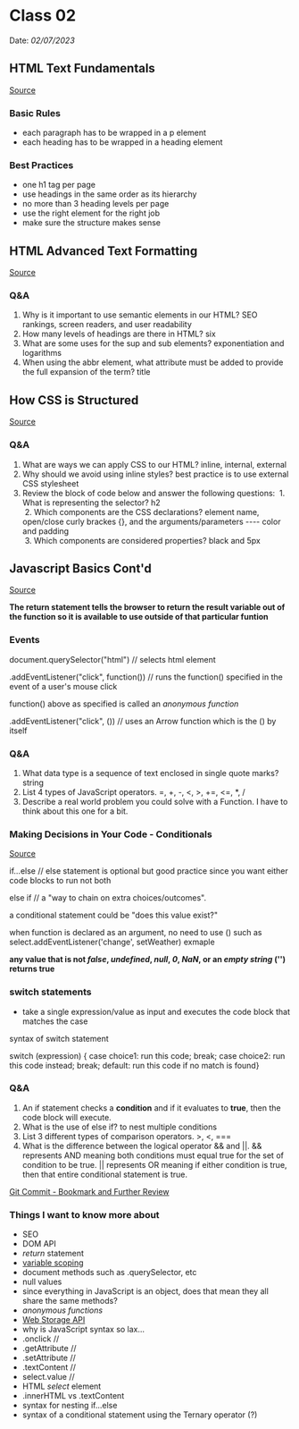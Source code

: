 # Class 02
Date: *02/07/2023*

## HTML Text Fundamentals

[Source](https://developer.mozilla.org/en-US/docs/Learn/HTML/Introduction_to_HTML/HTML_text_fundamentals)
### Basic Rules
- each paragraph has to be wrapped in a p element
- each heading has to be wrapped in a heading element

### Best Practices

- one h1 tag per page
- use headings in the same order as its hierarchy
- no more than 3 heading levels per page
- use the right element for the right job
- make sure the structure makes sense

## HTML Advanced Text Formatting
[Source](https://developer.mozilla.org/en-US/docs/Learn/HTML/Introduction_to_HTML/Advanced_text_formatting)

### Q&A
1. Why is it important to use semantic elements in our HTML? SEO rankings, screen readers, and user readability
2. How many levels of headings are there in HTML? six
3. What are some uses for the sup and sub elements? exponentiation and logarithms
4. When using the abbr element, what attribute must be added to provide the full expansion of the term? title


## How CSS is Structured
[Source](https://developer.mozilla.org/en-US/docs/Learn/CSS/First_steps/How_CSS_is_structured)

### Q&A
1. What are ways we can apply CSS to our HTML? inline, internal, external
2. Why should we avoid using inline styles? best practice is to use external CSS stylesheet
3. Review the block of code below and answer the following questions:
    &nbsp;1. What is representing the selector? h2 <br>
    &nbsp;2. Which components are the CSS declarations? element name, open/close curly brackes {}, and the arguments/parameters ---- color and padding <br>
    &nbsp;3. Which components are considered properties? black and 5px

## Javascript Basics Cont'd
[Source](https://developer.mozilla.org/en-US/docs/Learn/Getting_started_with_the_web/JavaScript_basics)

**The return statement tells the browser to return the result variable out of the function so it is available to use outside of that particular funtion**

### Events

document.querySelector("html") // selects html element

.addEventListener("click", function()) // runs the function() specified in the event of a user's mouse click

function() above as specified is called an *anonymous function*

.addEventListener("click", ()) // uses an Arrow function which is the () by itself

### Q&A
1. What data type is a sequence of text enclosed in single quote marks? string
2. List 4 types of JavaScript operators. =, +, -, <, >, +=, <=, *, /
3. Describe a real world problem you could solve with a Function. I have to think about this one for a bit.

### Making Decisions in Your Code - Conditionals
[Source](https://developer.mozilla.org/en-US/docs/Learn/JavaScript/Building_blocks/conditionals)

if...else // else statement is optional but good practice since you want either code blocks to run not both

else if // a "way to chain on extra choices/outcomes". 


a conditional statement could be "does this value exist?" 

when function is declared as an argument, no need to use () such as select.addEventListener('change', setWeather) exmaple

**any value that is not *false*, *undefined*, *null*, *0*, *NaN*, or an *empty string* ('') returns true**

### switch statements

- take a single expression/value as input and executes the code block that matches the case

syntax of switch statement <br>

switch (expression) { case choice1: run this code; break; case choice2: run this code instead; break; default: run this code if no match is found}

### Q&A
1. An if statement checks a **condition** and if it evaluates to **true**, then the code block will execute.
2. What is the use of else if? to nest multiple conditions
3. List 3 different types of comparison operators. >, <, ===
4. What is the difference between the logical operator && and ||. && represents AND meaning both conditions must equal true for the set of condition to be true. || represents OR meaning if either condition is true, then that entire conditional statement is true.

[Git Commit - Bookmark and Further Review](https://cbea.ms/git-commit/)

### Things I want to know more about
- SEO
- DOM API
- *return* statement
- [variable scoping](https://developer.mozilla.org/en-US/docs/Web/JavaScript/Guide/Grammar_and_types#variable_scope)
- document methods such as .querySelector, etc
- null values
- since everything in JavaScript is an object, does that mean they all share the same methods?
- *anonymous functions*
- [Web Storage API](https://developer.mozilla.org/en-US/docs/Web/API/Web_Storage_API)
- why is JavaScript syntax so lax...
- .onclick //
- .getAttribute // 
- .setAttribute // 
- .textContent //
- select.value //
- HTML *select* element
- .innerHTML vs .textContent
- syntax for nesting if...else 
- syntax of a conditional statement using the Ternary operator (?)